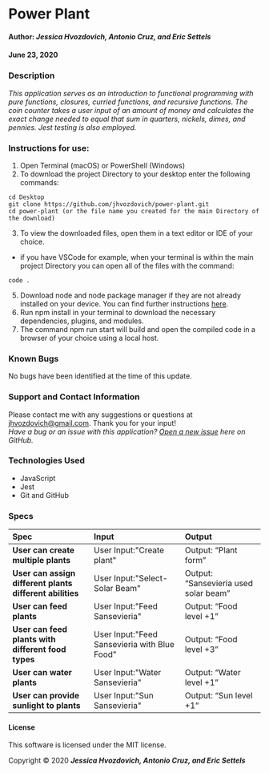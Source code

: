# **Power Plant**

#### Author: **_Jessica Hvozdovich, Antonio Cruz, and Eric Settels_**
#### June 23, 2020

### Description

_This application serves as an introduction to functional programming with pure functions, closures, curried functions, and recursive functions. The coin counter takes a user input of an amount of money and calculates the exact change needed to equal that sum in quarters, nickels, dimes, and pennies. Jest testing is also employed._

### Instructions for use:

1. Open Terminal (macOS) or PowerShell (Windows)
2. To download the project Directory to your desktop enter the following commands:
```
cd Desktop
git clone https://github.com/jhvozdovich/power-plant.git
cd power-plant (or the file name you created for the main Directory of the download)
```
3. To view the downloaded files, open them in a text editor or IDE of your choice.
* if you have VSCode for example, when your terminal is within the main project Directory you can open all of the files with the command:
```
code .
```
5. Download node and node package manager if they are not already installed on your device. You can find further instructions [here](https://www.learnhowtoprogram.com/intermediate-javascript/getting-started-with-javascript-8d3b52cf-3755-481d-80c5-46f1d3a8ffeb/installing-node-js-14f2721a-61e0-44b3-af1f-73f17348c8f4).
5. Run npm install in your terminal to download the necessary dependencies, plugins, and modules.
6. The command npm run start will build and open the compiled code in a browser of your choice using a local host.

### Known Bugs

No bugs have been identified at the time of this update.

### Support and Contact Information

Please contact me with any suggestions or questions at jhvozdovich@gmail.com. Thank you for your input!  
_Have a bug or an issue with this application? [Open a new issue](https://github.com/jhvozdovich/power-plant/issues) here on GitHub._

### Technologies Used

* JavaScript
* Jest
* Git and GitHub

### Specs
| Spec | Input | Output |
| :------------- | :------------- | :------------- |
| **User can create multiple plants** | User Input:"Create plant" | Output: “Plant form” |
| **User can assign different plants different abilities** | User Input:"Select- Solar Beam" | Output: “Sansevieria used solar beam” |
| **User can feed plants** | User Input:"Feed Sansevieria" | Output: “Food level +1” |
| **User can feed plants with different food types** | User Input:"Feed Sansevieria with Blue Food" | Output: “Food level +3” |
| **User can water plants** | User Input:"Water Sansevieria" | Output: “Water level +1” |
| **User can provide sunlight to plants** | User Input:"Sun Sansevieria" | Output: “Sun level +1” |

#### License

This software is licensed under the MIT license.

Copyright © 2020 **_Jessica Hvozdovich, Antonio Cruz, and Eric Settels_**